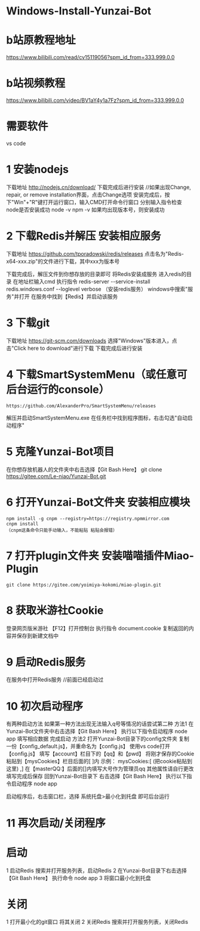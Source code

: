 # Windows-Install-Yunzai-Bot
# b站原教程地址
https://www.bilibili.com/read/cv15119056?spm_id_from=333.999.0.0
# b站视频教程
https://www.bilibili.com/video/BV1aY4y1a7Fz?spm_id_from=333.999.0.0

# 需要软件
vs code

# 1 安装nodejs
下载地址
    http://nodejs.cn/download/
下载完成后进行安装
    //如果出现Change, repair, or remove installation界面，点击Change选项
安装完成后，按下"Win"+"R"键打开运行窗口，输入CMD打开命令行窗口
分别输入指令检查node是否安装成功
    node -v
    npm -v
如果均出现版本号，则安装成功

# 2 下载Redis并解压 安装相应服务
下载地址
    https://github.com/tporadowski/redis/releases
点击名为"Redis-x64-xxx.zip"的文件进行下载，其中xxx为版本号

下载完成后，解压文件到你想存放的目录即可
将Redis安装成服务
    进入redis的目录 在地址栏输入cmd
    执行指令
        redis-server --service-install redis.windows.conf --loglevel verbose
        （安装redis服务）
    windows中搜索"服务"并打开
    在服务中找到【Redis】并启动该服务

# 3 下载git
下载地址
    https://git-scm.com/downloads
    选择"Windows"版本进入，点击"Click here to download"进行下载
下载完成后进行安装

# 4 下载SmartSystemMenu（或任意可后台运行的console）
    https://github.com/AlexanderPro/SmartSystemMenu/releases
解压并启动SmartSystemMenu.exe
在任务栏中找到程序图标，右击勾选"自动启动程序"

# 5 克隆Yunzai-Bot项目
在你想存放机器人的文件夹中右击选择【Git Bash Here】
    git clone https://gitee.com/Le-niao/Yunzai-Bot.git

# 6 打开Yunzai-Bot文件夹 安装相应模块
    npm install -g cnpm --registry=https://registry.npmmirror.com
    cnpm install
    （cnpm这条命令只能手动输入，不能粘贴 粘贴会报错）

# 7 打开plugin文件夹 安装喵喵插件Miao-Plugin
    git clone https://gitee.com/yoimiya-kokomi/miao-plugin.git

# 8 获取米游社Cookie
登录网页版米游社
【F12】打开控制台
执行指令
    document.cookie
复制返回的内容并保存到新建文档中

# 9 启动Redis服务
在服务中打开Redis服务 //前面已经启动过

# 10 初次启动程序
有两种启动方法 如果第一种方法出现无法输入q号等情况的话尝试第二种
方法1 
    在Yunzai-Bot文件夹中右击选择【Git Bash Here】
    执行以下指令启动程序
        node app
    填写相应数据 完成启动
方法2
    打开Yunzai-Bot目录下的config文件夹
    复制一份【config_default.js】，并重命名为【config.js】
    使用vs code打开【config.js】
        填写【account】栏目下的【qq】和【pwd】
        将刚才保存的Cookie粘贴到【mysCookies】栏目后面的[  ]内 
            示例：
            mysCookies:[ (把cookie粘贴到这里) ,]
        在【masterQQ:】后面的[]内填写大号作为管理员qq
        其他属性请自行更改
    填写完成后保存 回到Yunzai-Bot目录下
    右击选择【Git Bash Here】
    执行以下指令启动程序
        node app

启动程序后，右击窗口栏，选择 系统托盘>最小化到托盘 即可后台运行

# 11 再次启动/关闭程序
# 启动
1 启动Redis
    搜索并打开服务列表，启动Redis
2 在Yunzai-Bot目录下右击选择【Git Bash Here】
    执行命令
        node app
3 将窗口最小化到托盘
# 关闭
1 打开最小化的git窗口 将其关闭
2 关闭Redis
    搜索并打开服务列表，关闭Redis
